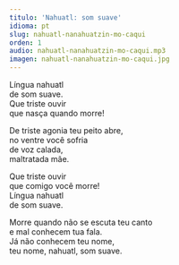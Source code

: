 ```yaml
---
titulo: 'Nahuatl: som suave'
idioma: pt
slug: nahuatl-nanahuatzin-mo-caqui
orden: 1
audio: nahuatl-nanahuatzin-mo-caqui.mp3
imagen: nahuatl-nanahuatzin-mo-caqui.jpg
---
```


Língua nahuatl<br>
de som suave.<br>
Que triste ouvir<br>
que nasça quando morre!<br>

De triste agonia teu peito abre,<br>
no ventre você sofria<br>
de voz calada,<br>
maltratada mãe.<br>

Que triste ouvir<br>
que comigo você morre!<br>
Língua nahuatl<br>
de som suave.<br>

Morre quando não se escuta teu canto<br>
e mal conhecem tua fala.<br>
Já não conhecem teu nome,<br>
teu nome, nahuatl, som suave.<br>
